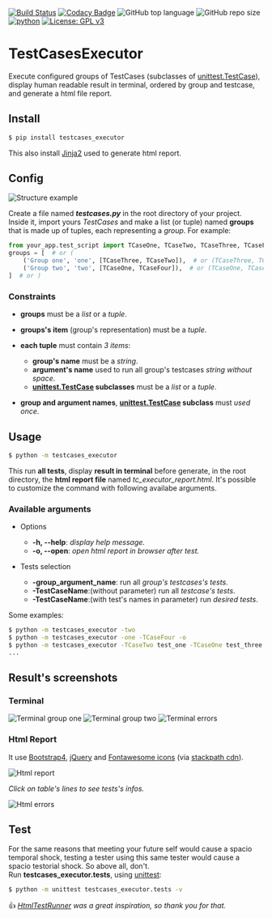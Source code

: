 [![Build Status](https://travis-ci.com/JBthePenguin/TestCasesExecutor.svg?branch=master)](https://travis-ci.com/JBthePenguin/TestCasesExecutor) [![Codacy Badge](https://api.codacy.com/project/badge/Grade/3a8b61108c5c4b6188ffa3396433ced9)](https://www.codacy.com/manual/JBthePenguin/TestCasesExecutor?utm_source=github.com&amp;utm_medium=referral&amp;utm_content=JBthePenguin/TestCasesExecutor&amp;utm_campaign=Badge_Grade) ![GitHub top language](https://img.shields.io/github/languages/top/JBthePenguin/TestCasesExecutor) ![GitHub repo size](https://img.shields.io/github/repo-size/JBthePenguin/TestCasesExecutor) [![python](https://img.shields.io/badge/python-3.8-yellow.svg)](https://www.python.org/downloads/) [![License: GPL v3](https://img.shields.io/badge/License-GPLv3-black.svg)](https://www.gnu.org/licenses/gpl-3.0)
# TestCasesExecutor
Execute configured groups of TestCases (subclasses of [unittest.TestCase](https://docs.python.org/3.8/library/unittest.html#unittest.TestCase)), display human readable result in terminal, ordered by group and testcase, and generate a html file report.

## Install
```sh
$ pip install testcases_executor
```
This also install [Jinja2](https://palletsprojects.com/p/jinja/) used to generate html report.

## Config
![Structure example](https://raw.githubusercontent.com/JBthePenguin/TestCasesExecutor/master/screenshots/structure.png)

Create a file named ***testcases.py*** in the root directory of your project.  
Inside it, import yours *TestCases* and make a list (or tuple) named **groups** that is made up of tuples, each representing a *group*. For example:
``` python
from your_app.test_script import TCaseOne, TCaseTwo, TCaseThree, TCaseFour
groups = [  # or (
    ('Group one', 'one', [TCaseThree, TCaseTwo]),  # or (TCaseThree, TCaseTwo)),
    ('Group two', 'two', [TCaseOne, TCaseFour]),  # or (TCaseOne, TCaseFour)),
]  # or )
```

### Constraints
*   **groups** must be a *list* or a *tuple*.

*   **groups's item** (group's representation) must be a *tuple*.

*   **each tuple** must contain *3 items*:
    *   **group's name** must be a *string*.
    *   **argument's name** used to run all group's testcases *string without space*.
    *   **[unittest.TestCase](https://docs.python.org/3.8/library/unittest.html#unittest.TestCase) subclasses** must be a *list* or a *tuple*.

*   **group and argument names**, **[unittest.TestCase](https://docs.python.org/3.8/library/unittest.html#unittest.TestCase) subclass** must *used once*.

## Usage
```sh
$ python -m testcases_executor
```
This run **all tests**, display **result in terminal** before generate, in the root directory, the **html report file** named *tc_executor_report.html*. It's possible to customize the command with following availabe arguments.
### Available arguments
*   Options
    *   **-h, --help**: *display help message.*
    *   **-o, --open**: *open html report in browser after test.*

*   Tests selection
    *   **-group_argument_name**: run all *group's testcases's tests*.
    *   **-TestCaseName**:(without parameter) run all *testcase's tests*.
    *   **-TestCaseName**:(with test's names in parameter) run *desired tests*.

Some examples:
```sh
$ python -m testcases_executor -two
$ python -m testcases_executor -one -TCaseFour -o
$ python -m testcases_executor -TCaseTwo test_one -TCaseOne test_three
...
```

## Result's screenshots
### Terminal
![Terminal group one](https://raw.githubusercontent.com/JBthePenguin/TestCasesExecutor/master/screenshots/terminal_one.png)
![Terminal group two](https://raw.githubusercontent.com/JBthePenguin/TestCasesExecutor/master/screenshots/terminal_two.png)
![Terminal errors](https://raw.githubusercontent.com/JBthePenguin/TestCasesExecutor/master/screenshots/terminal_three.png)
### Html Report
It use [Bootstrap4](https://getbootstrap.com/), [jQuery](https://jquery.com/) and [Fontawesome icons](https://fontawesome.com/v4.7.0/icons/) (via [stackpath cdn](https://www.stackpath.com/open-source/)).

![Html report](https://raw.githubusercontent.com/JBthePenguin/TestCasesExecutor/master/screenshots/html_report.png)

*Click on table's lines to see tests's infos.*

![Html errors](https://raw.githubusercontent.com/JBthePenguin/TestCasesExecutor/master/screenshots/html_errors.png)

## Test
For the same reasons that meeting your future self would cause a spacio temporal shock, testing a tester using this same tester would cause a spacio testorial shock. So above all, don't.  
Run **testcases_executor.tests**, using [unittest](https://docs.python.org/3.8/library/unittest.html#module-unittest):
```sh
$ python -m unittest testcases_executor.tests -v
```
:+1: *[HtmlTestRunner](https://github.com/oldani/HtmlTestRunner) was a great inspiration, so thank you for that.*
